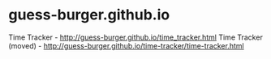# guess-burger.github.io
Time Tracker - http://guess-burger.github.io/time_tracker.html
Time Tracker (moved) - http://guess-burger.github.io/time-tracker/time-tracker.html
